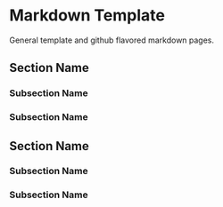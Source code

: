 <!-- ======================================== Template Start ======================================== -->


<!-- ============================== Intro Start ============================== -->

# Markdown Template

General template and github flavored markdown pages.

<!-- ============================== Intro End ============================== -->


<!-- ============================== Section Start ============================== -->

## Section Name

<!-- ==================== Subsection Start ==================== -->

### Subsection Name

<!-- ==================== Subsection End ==================== -->

<!-- ==================== Subsection Start ==================== -->

### Subsection Name

<!-- ==================== Subsection End ==================== -->

<!-- ============================== Section End ============================== -->


<!-- ============================== Section Start ============================== -->

## Section Name

<!-- ==================== Subsection Start ==================== -->

### Subsection Name

<!-- ==================== Subsection End ==================== -->

<!-- ==================== Subsection Start ==================== -->

### Subsection Name

<!-- ==================== Subsection End ==================== -->

<!-- ============================== Section End ============================== -->


<!-- ======================================== Document End ======================================== -->
